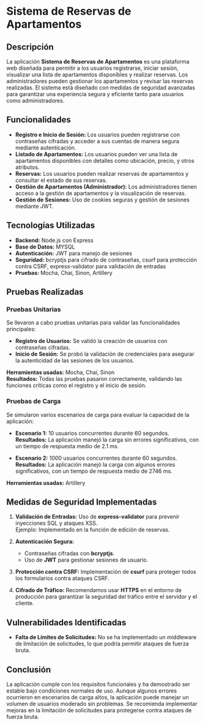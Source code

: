 # Sistema de Reservas de Apartamentos

## Descripción

La aplicación **Sistema de Reservas de Apartamentos** es una plataforma web diseñada para permitir a los usuarios registrarse, iniciar sesión, visualizar una lista de apartamentos disponibles y realizar reservas. Los administradores pueden gestionar los apartamentos y revisar las reservas realizadas. El sistema está diseñado con medidas de seguridad avanzadas para garantizar una experiencia segura y eficiente tanto para usuarios como administradores.

## Funcionalidades

- **Registro e Inicio de Sesión:** Los usuarios pueden registrarse con contraseñas cifradas y acceder a sus cuentas de manera segura mediante autenticación.
- **Listado de Apartamentos:** Los usuarios pueden ver una lista de apartamentos disponibles con detalles como ubicación, precio, y otros atributos.
- **Reservas:** Los usuarios pueden realizar reservas de apartamentos y consultar el estado de sus reservas.
- **Gestión de Apartamentos (Administrador):** Los administradores tienen acceso a la gestión de apartamentos y la visualización de reservas.
- **Gestión de Sesiones:** Uso de cookies seguras y gestión de sesiones mediante JWT.

## Tecnologías Utilizadas

- **Backend:** Node.js con Express
- **Base de Datos:** MYSQL
- **Autenticación:** JWT para manejo de sesiones
- **Seguridad:** bcryptjs para cifrado de contraseñas, csurf para protección contra CSRF, express-validator para validación de entradas
- **Pruebas:** Mocha, Chai, Sinon, Artillery

## Pruebas Realizadas

### Pruebas Unitarias

Se llevaron a cabo pruebas unitarias para validar las funcionalidades principales:

- **Registro de Usuarios:** Se validó la creación de usuarios con contraseñas cifradas.
- **Inicio de Sesión:** Se probó la validación de credenciales para asegurar la autenticidad de las sesiones de los usuarios.
  
**Herramientas usadas:** Mocha, Chai, Sinon  
**Resultados:** Todas las pruebas pasaron correctamente, validando las funciones críticas como el registro y el inicio de sesión.

### Pruebas de Carga

Se simularon varios escenarios de carga para evaluar la capacidad de la aplicación:

- **Escenario 1:** 10 usuarios concurrentes durante 60 segundos.  
  **Resultados:** La aplicación manejó la carga sin errores significativos, con un tiempo de respuesta medio de 2.1 ms.
  
- **Escenario 2:** 1000 usuarios concurrentes durante 60 segundos.  
  **Resultados:** La aplicación manejó la carga con algunos errores significativos, con un tiempo de respuesta medio de 2746 ms.

**Herramientas usadas:** Artillery

## Medidas de Seguridad Implementadas

1. **Validación de Entradas:** Uso de **express-validator** para prevenir inyecciones SQL y ataques XSS.  
   Ejemplo: Implementado en la función de edición de reservas.
   
2. **Autenticación Segura:**  
   - Contraseñas cifradas con **bcryptjs**.
   - Uso de **JWT** para gestionar sesiones de usuario.

3. **Protección contra CSRF:** Implementación de **csurf** para proteger todos los formularios contra ataques CSRF.

4. **Cifrado de Tráfico:** Recomendamos usar **HTTPS** en el entorno de producción para garantizar la seguridad del tráfico entre el servidor y el cliente.

## Vulnerabilidades Identificadas

- **Falta de Límites de Solicitudes:** No se ha implementado un middleware de limitación de solicitudes, lo que podría permitir ataques de fuerza bruta.

## Conclusión

La aplicación cumple con los requisitos funcionales y ha demostrado ser estable bajo condiciones normales de uso. Aunque algunos errores ocurrieron en escenarios de carga altos, la aplicación puede manejar un volumen de usuarios moderado sin problemas. Se recomienda implementar mejoras en la limitación de solicitudes para protegerse contra ataques de fuerza bruta.
